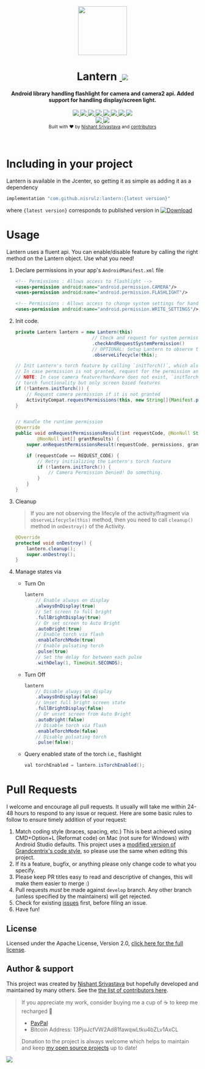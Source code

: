 <div align="center">
  <img src="img/logo_color.png" height="128" />
</div>

<h1 align="center">Lantern&nbsp;<a href="https://twitter.com/intent/tweet?text=Checkout%20Lantern%3A%20Android%20library%20handling%20flashlight%20for%20camera%20and%20camera2%20api%20%F0%9F%98%8E&via=nisrulz&hashtags=AndroidDev,android,library,OpenSource">
        <img src="https://img.shields.io/twitter/url/http/shields.io.svg?style=social"/>
    </a></h1>

<div align="center">
  <strong>Android library handling flashlight for camera and camera2 api. Added support for handling display/screen light.</strong>
</div>
<br/>
<div align="center">
    <!-- Bintray -->
    <a href="https://bintray.com/nisrulz/maven/com.github.nisrulz%3Alantern/_latestVersion">
        <img src="https://api.bintray.com/packages/nisrulz/maven/com.github.nisrulz%3Alantern/images/download.svg"/>
    </a>
    <!-- API -->
    <a href="https://android-arsenal.com/api?level=14">
        <img src="https://img.shields.io/badge/API-14%2B-orange.svg?style=flat"/>
    </a>
    <!-- Android Arsenal -->
    <a href="https://android-arsenal.com/details/1/5816">
        <img src="https://img.shields.io/badge/Android%20Arsenal-Lantern-brightgreen.svg?style=flat"/>
    </a>
    <!-- GitHub stars -->
    <a href="https://github.com/nisrulz/lantern">
        <img src="https://img.shields.io/github/stars/nisrulz/lantern.svg?style=social&label=Star"/>
    </a>
    <!-- GitHub forks -->
    <a href="https://github.com/nisrulz/lantern/fork">
        <img src="hhttps://img.shields.io/github/forks/nisrulz/lantern.svg?style=social&label=Fork"/>
    </a>
    <!-- GitHub watchers -->
    <a href="https://github.com/nisrulz/lantern">
        <img src="https://img.shields.io/github/watchers/nisrulz/lantern.svg?style=social&label=Watch"/>
    </a>
    <!-- Say Thanks! -->
    <a href="https://saythanks.io/to/nisrulz">
        <img src="https://img.shields.io/badge/Say%20Thanks-!-1EAEDB.svg"/>
    </a>
    <a href="https://www.paypal.me/nisrulz/5usd">
        <img src="https://img.shields.io/badge/$-donate-ff69b4.svg?maxAge=2592000&amp;style=flat">
    </a>
    <br/>
     <!-- GitHub followers -->
    <a href="https://github.com/nisrulz/lantern">
        <img src="https://img.shields.io/github/followers/nisrulz.svg?style=social&label=Follow%20@nisrulz"/>
    </a>
    <!-- Twitter Follow -->
    <a href="https://twitter.com/nisrulz">
        <img src="https://img.shields.io/twitter/follow/nisrulz.svg?style=social"/>
    </a>
</div>

<div align="center">
  <sub>Built with ❤︎ by
  <a href="https://twitter.com/nisrulz">Nishant Srivastava</a> and
  <a href="https://github.com/nisrulz/lantern/graphs/contributors">
    contributors
  </a>
</div>
<br/>
<br/>

# Including in your project
Lantern is available in the Jcenter, so getting it as simple as adding it as a dependency
```gradle
implementation "com.github.nisrulz:lantern:{latest version}"
```
where `{latest version}` corresponds to published version in [ ![Download](https://api.bintray.com/packages/nisrulz/maven/com.github.nisrulz%3Alantern/images/download.svg) ](https://bintray.com/nisrulz/maven/com.github.nisrulz%3Alantern/_latestVersion)

# Usage

Lantern uses a fluent api. You can enable/disable feature by calling the right method on the Lantern object. Use what you need!

1. Declare permissions in your app's `AndroidManifest.xml` file

    ```xml
    <!-- Permissions : Allows access to flashlight -->
    <uses-permission android:name="android.permission.CAMERA"/>
    <uses-permission android:name="android.permission.FLASHLIGHT"/>

    <!-- Permissions : Allows access to change system settings for handling screen states -->
    <uses-permission android:name="android.permission.WRITE_SETTINGS"/>
    ```

1. Init code.

    ```java
    private Lantern lantern = new Lantern(this)
                                // Check and request for system permission, used for handling screen states
                                .checkAndRequestSystemPermission()
                                // OPTIONAL: Setup Lantern to observe the lifecycle of the activity/fragment, handles auto-calling cleanup() method
                                .observeLifecycle(this);

    // Init Lantern's torch feature by calling `initTorch()`, which also check if camera permission is granted + camera feature exists
    // In case permission is not granted, request for the permission and retry by calling `initTorch()` method
    // NOTE: In case camera feature/hardware does not exist, `initTorch()` will return `false` and Lantern will not have
    // torch functionality but only screen based features
    if (!lantern.initTorch()) {
        // Request camera permission if it is not granted
        ActivityCompat.requestPermissions(this, new String[]{Manifest.permission.CAMERA}, REQUEST_CODE);
    }


    // Handle the runtime permission
    @Override
    public void onRequestPermissionsResult(int requestCode, @NonNull String[] permissions,
            @NonNull int[] grantResults) {
        super.onRequestPermissionsResult(requestCode, permissions, grantResults);

        if (requestCode == REQUEST_CODE) {
            // Retry initializing the Lantern's torch feature
            if (!lantern.initTorch()) {
                // Camera Permission Denied! Do something.
            }
        }
    }
    ```
1. Cleanup
    > If you are not observing the lifecyle of the activity/fragment via `observeLifecycle(this)` method, then you
    > need to call `cleanup()` method in `onDestroy()` of the Activity.

    ```java
    @Override
    protected void onDestroy() {
        lantern.cleanup();
        super.onDestroy();
    }
    ```
1. Manage states via
  
    + Turn On

        ```java
        lantern
            // Enable always on display
            .alwaysOnDisplay(true)
            // Set screen to full bright
            .fullBrightDisplay(true)
            // Or set screen to Auto Bright
            .autoBright(true)
            // Enable torch via flash
            .enableTorchMode(true)
            // Enable pulsating torch
            .pulse(true)
            // Set the delay for between each pulse
            .withDelay(1, TimeUnit.SECONDS);
        ```
    + Turn Off

        ```java
        lantern
            // Disable always on display
            .alwaysOnDisplay(false)
            // Unset full bright screen state
            .fullBrightDisplay(false)
            // Or unset screen from Auto Bright
            .autoBright(false)
            // Disable torch via flash
            .enableTorchMode(false)
            // Disable pulsating torch
            .pulse(false);
        ```
    + Query enabled state of the torch i.e., flashlight

        ```java
        val torchEnabled = lantern.isTorchEnabled();
        ```

# Pull Requests
I welcome and encourage all pull requests. It usually will take me within 24-48 hours to respond to any issue or request. Here are some basic rules to follow to ensure timely addition of your request:
  1. Match coding style (braces, spacing, etc.) This is best achieved using CMD+Option+L (Reformat code) on Mac (not sure for Windows) with Android Studio defaults. This project uses a [modified version of Grandcentrix's code style](https://github.com/nisrulz/AndroidCodeStyle/tree/nishant-config), so please use the same when editing this project.
  2. If its a feature, bugfix, or anything please only change code to what you specify.
  3. Please keep PR titles easy to read and descriptive of changes, this will make them easier to merge :)
  4. Pull requests _must_ be made against `develop` branch. Any other branch (unless specified by the maintainers) will get rejected.
  5. Check for existing [issues](https://github.com/nisrulz/lantern/issues) first, before filing an issue.
  6. Have fun!


## License
Licensed under the Apache License, Version 2.0, [click here for the full license](/LICENSE.txt).

## Author & support
This project was created by [Nishant Srivastava](https://github.com/nisrulz/nisrulz.github.io#nishant-srivastava) but hopefully developed and maintained by many others. See the [the list of contributors here](https://github.com/nisrulz/lantern/graphs/contributors).

> If you appreciate my work, consider buying me a cup of :coffee: to keep me recharged :metal:
>  + [PayPal](https://www.paypal.me/nisrulz/5usd)
>  + Bitcoin Address: 13PjuJcfVW2Ad81fawqwLtku4bZLv1AxCL
>
> Donation to the project is always welcome which helps to maintain and keep [my open source projects](https://github.com/nisrulz/) up to date!

<img src="http://forthebadge.com/images/badges/built-for-android.svg" />